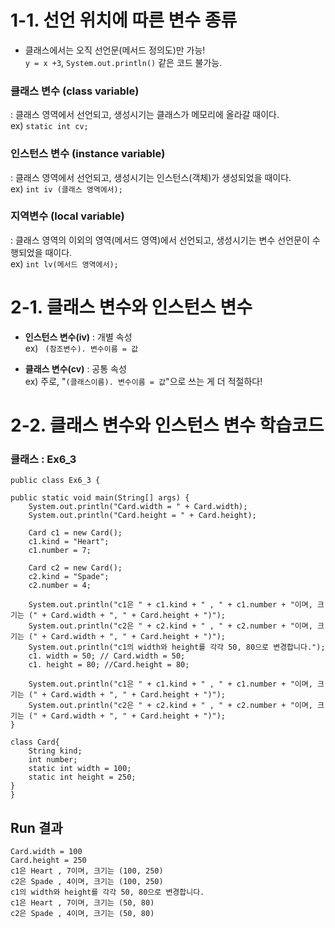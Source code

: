 # 1-1. 선언 위치에 따른 변수 종류

* 클래스에서는 오직 선언문(메서드 정의도)만 가능!     
   `y = x +3`, `System.out.println()` 같은 코드 불가능.
 
### 클래스 변수 (class variable) 
: 클래스 영역에서 선언되고, 생성시기는 클래스가 메모리에 올라갈 때이다.     
ex) `static int cv;`
 
### 인스턴스 변수 (instance variable)       
: 클래스 영역에서 선언되고, 생성시기는 인스턴스(객체)가 생성되었을 때이다.    
ex) `int iv (클래스 영역에서);`
 
### 지역변수 (local variable)        
: 클래스 영역의 이외의 영역(메서드 영역)에서 선언되고, 생성시기는 변수 선언문이 수행되었을 때이다.    
ex) `int lv(메서드 영역에서);`

# 2-1. 클래스 변수와 인스턴스 변수  
* **인스턴스 변수(iv)** : 개별 속성      
   ex) ` (참조변수). 변수이름 = 값`



* **클래스 변수(cv)** : 공통 속성       
  ex) 주로, "`(클래스이름). 변수이름 = 값`"으로 쓰는 게 더 적절하다!

# 2-2. 클래스 변수와 인스턴스 변수 학습코드

### 클래스 : Ex6_3
	public class Ex6_3 {

	public static void main(String[] args) {
		System.out.println("Card.width = " + Card.width);
		System.out.println("Card.height = " + Card.height);
		
		Card c1 = new Card();
		c1.kind = "Heart";
		c1.number = 7;
		
		Card c2 = new Card();
		c2.kind = "Spade";
		c2.number = 4;
		
		System.out.println("c1은 " + c1.kind + " , " + c1.number + "이며, 크기는 (" + Card.width + ", " + Card.height + ")");
		System.out.println("c2은 " + c2.kind + " , " + c2.number + "이며, 크기는 (" + Card.width + ", " + Card.height + ")");
		System.out.println("c1의 width와 height를 각각 50, 80으로 변경합니다.");
		c1. width = 50; // Card.width = 50;
		c1. height = 80; //Card.height = 80;
		
		System.out.println("c1은 " + c1.kind + " , " + c1.number + "이며, 크기는 (" + Card.width + ", " + Card.height + ")");
		System.out.println("c2은 " + c2.kind + " , " + c2.number + "이며, 크기는 (" + Card.width + ", " + Card.height + ")");
	}
	
    class Card{
		String kind;
		int number;
		static int width = 100;
		static int height = 250;
	}
	}

## Run 결과
	Card.width = 100
	Card.height = 250
	c1은 Heart , 7이며, 크기는 (100, 250)
	c2은 Spade , 4이며, 크기는 (100, 250)
	c1의 width와 height를 각각 50, 80으로 변경합니다.
	c1은 Heart , 7이며, 크기는 (50, 80)
	c2은 Spade , 4이며, 크기는 (50, 80)
